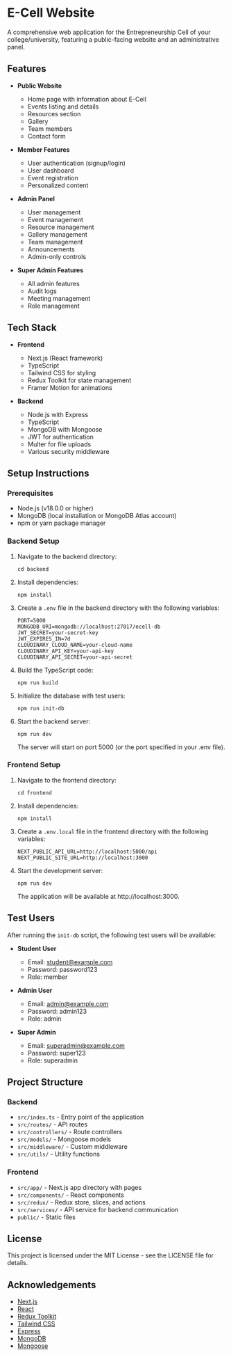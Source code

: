# E-Cell Website

A comprehensive web application for the Entrepreneurship Cell of your college/university, featuring a public-facing website and an administrative panel.

## Features

- **Public Website**
  - Home page with information about E-Cell
  - Events listing and details
  - Resources section
  - Gallery
  - Team members
  - Contact form

- **Member Features**
  - User authentication (signup/login)
  - User dashboard
  - Event registration
  - Personalized content

- **Admin Panel**
  - User management
  - Event management
  - Resource management
  - Gallery management
  - Team management
  - Announcements
  - Admin-only controls

- **Super Admin Features**
  - All admin features
  - Audit logs
  - Meeting management
  - Role management

## Tech Stack

- **Frontend**
  - Next.js (React framework)
  - TypeScript
  - Tailwind CSS for styling
  - Redux Toolkit for state management
  - Framer Motion for animations

- **Backend**
  - Node.js with Express
  - TypeScript
  - MongoDB with Mongoose
  - JWT for authentication
  - Multer for file uploads
  - Various security middleware

## Setup Instructions

### Prerequisites

- Node.js (v18.0.0 or higher)
- MongoDB (local installation or MongoDB Atlas account)
- npm or yarn package manager

### Backend Setup

1. Navigate to the backend directory:
   ```
   cd backend
   ```

2. Install dependencies:
   ```
   npm install
   ```

3. Create a `.env` file in the backend directory with the following variables:
   ```
   PORT=5000
   MONGODB_URI=mongodb://localhost:27017/ecell-db
   JWT_SECRET=your-secret-key
   JWT_EXPIRES_IN=7d
   CLOUDINARY_CLOUD_NAME=your-cloud-name
   CLOUDINARY_API_KEY=your-api-key
   CLOUDINARY_API_SECRET=your-api-secret
   ```

4. Build the TypeScript code:
   ```
   npm run build
   ```

5. Initialize the database with test users:
   ```
   npm run init-db
   ```

6. Start the backend server:
   ```
   npm run dev
   ```

   The server will start on port 5000 (or the port specified in your .env file).

### Frontend Setup

1. Navigate to the frontend directory:
   ```
   cd frontend
   ```

2. Install dependencies:
   ```
   npm install
   ```

3. Create a `.env.local` file in the frontend directory with the following variables:
   ```
   NEXT_PUBLIC_API_URL=http://localhost:5000/api
   NEXT_PUBLIC_SITE_URL=http://localhost:3000
   ```

4. Start the development server:
   ```
   npm run dev
   ```

   The application will be available at http://localhost:3000.

## Test Users

After running the `init-db` script, the following test users will be available:

- **Student User**
  - Email: student@example.com
  - Password: password123
  - Role: member

- **Admin User**
  - Email: admin@example.com
  - Password: admin123
  - Role: admin

- **Super Admin**
  - Email: superadmin@example.com
  - Password: super123
  - Role: superadmin

## Project Structure

### Backend

- `src/index.ts` - Entry point of the application
- `src/routes/` - API routes
- `src/controllers/` - Route controllers
- `src/models/` - Mongoose models
- `src/middleware/` - Custom middleware
- `src/utils/` - Utility functions

### Frontend

- `src/app/` - Next.js app directory with pages
- `src/components/` - React components
- `src/redux/` - Redux store, slices, and actions
- `src/services/` - API service for backend communication
- `public/` - Static files

## License

This project is licensed under the MIT License - see the LICENSE file for details.

## Acknowledgements

- [Next.js](https://nextjs.org/)
- [React](https://reactjs.org/)
- [Redux Toolkit](https://redux-toolkit.js.org/)
- [Tailwind CSS](https://tailwindcss.com/)
- [Express](https://expressjs.com/)
- [MongoDB](https://www.mongodb.com/)
- [Mongoose](https://mongoosejs.com/) 